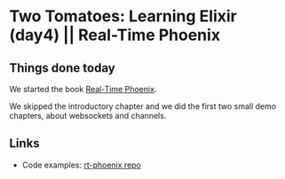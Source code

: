 # Two Tomatoes: Learning Elixir (day4) || Real-Time Phoenix

## Things done today
We started the book [Real-Time Phoenix](https://pragprog.com/titles/sbsockets/real-time-phoenix/).

We skipped the introductory chapter and we did the first two small demo chapters, about websockets and channels.
## Links
* Code examples: [rt-phoenix repo](https://github.com/lerrigatto/rt-phoenix)
